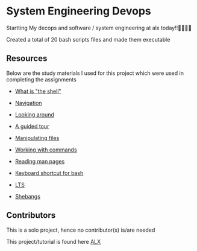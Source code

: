 # System Engineering Devops

Startting My decops and software / system engineering at alx today!!💪💪💪💪

Created a total of 20 bash scripts files and made them executable

## Resources
Below are the study materials I used for this project which were used in completing the assignments

  - [What is "the shell"](http://linuxcommand.org/lc3_lts0010.php)
 
  - [Navigation](http://linuxcommand.org/lc3_lts0020.php)
 
  - [Looking around](http://linuxcommand.org/lc3_lts0030.php)
 
  - [A guided tour](http://linuxcommand.org/lc3_lts0040.php)
 
  - [Manipulating files](http://linuxcommand.org/lc3_lts0050.php)
 
  - [Working with commands](http://linuxcommand.org/lc3_lts0060.php)
 
  - [Reading man pages](http://linuxcommand.org/lc3_man_pages/man1.html)
 
  - [Keyboard shortcut for bash](https://www.howtogeek.com/181/keyboard-shortcuts-for-bash-command-shell-for-ubuntu-debian-suse-redhat-linux-etc/)
 
  - [LTS](https://wiki.ubuntu.com/LTS)
 
  - [Shebangs](https://en.wikipedia.org/wiki/Shebang_%28Unix%29)

## Contributors
This is a solo project, hence no contributor(s) is/are needed

This project/tutorial is found here [ALX](https://intranet.alxswe.com/projects/205)
